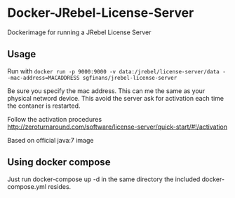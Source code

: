 # Docker-JRebel-License-Server
Dockerimage for running a JRebel License Server

## Usage
Run with ```docker run -p 9000:9000 -v data:/jrebel/license-server/data --mac-address=MACADDRESS sgfinans/jrebel-license-server```

Be sure you specify the mac address. This can me the same as your physical netword device. This avoid the server ask for activation each time the contaner is restarted.

Follow the activation procedures http://zeroturnaround.com/software/license-server/quick-start/#!/activation

Based on official java:7 image

## Using docker compose

Just run docker-compose up -d in the same directory the included docker-compose.yml resides.

